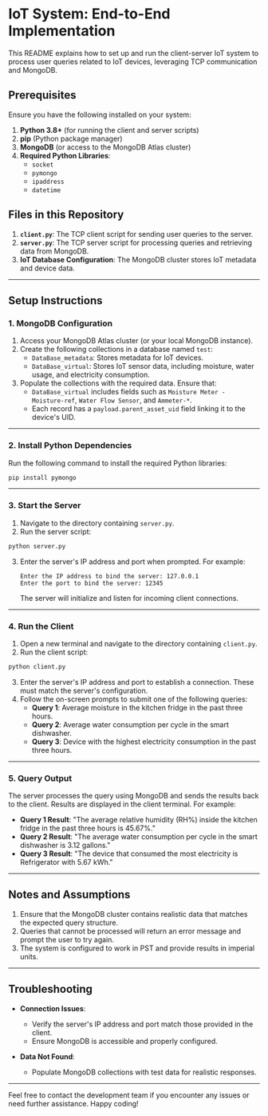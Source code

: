 
# IoT System: End-to-End Implementation

This README explains how to set up and run the client-server IoT system to process user queries related to IoT devices, leveraging TCP communication and MongoDB.

## Prerequisites

Ensure you have the following installed on your system:
1. **Python 3.8+** (for running the client and server scripts)
2. **pip** (Python package manager)
3. **MongoDB** (or access to the MongoDB Atlas cluster)
4. **Required Python Libraries**:
   - `socket`
   - `pymongo`
   - `ipaddress`
   - `datetime`

## Files in this Repository

1. **`client.py`**: The TCP client script for sending user queries to the server.
2. **`server.py`**: The TCP server script for processing queries and retrieving data from MongoDB.
3. **IoT Database Configuration**: The MongoDB cluster stores IoT metadata and device data.

---

## Setup Instructions

### 1. MongoDB Configuration

1. Access your MongoDB Atlas cluster (or your local MongoDB instance).
2. Create the following collections in a database named `test`:
   - `DataBase_metadata`: Stores metadata for IoT devices.
   - `DataBase_virtual`: Stores IoT sensor data, including moisture, water usage, and electricity consumption.
3. Populate the collections with the required data. Ensure that:
   - `DataBase_virtual` includes fields such as `Moisture Meter - Moisture-ref`, `Water Flow Sensor`, and `Ammeter-*`.
   - Each record has a `payload.parent_asset_uid` field linking it to the device's UID.

---

### 2. Install Python Dependencies

Run the following command to install the required Python libraries:

```bash
pip install pymongo
```

---

### 3. Start the Server

1. Navigate to the directory containing `server.py`.
2. Run the server script:

```bash
python server.py
```

3. Enter the server's IP address and port when prompted. For example:

   ```
   Enter the IP address to bind the server: 127.0.0.1
   Enter the port to bind the server: 12345
   ```

   The server will initialize and listen for incoming client connections.

---

### 4. Run the Client

1. Open a new terminal and navigate to the directory containing `client.py`.
2. Run the client script:

```bash
python client.py
```

3. Enter the server's IP address and port to establish a connection. These must match the server's configuration.
4. Follow the on-screen prompts to submit one of the following queries:
   - **Query 1**: Average moisture in the kitchen fridge in the past three hours.
   - **Query 2**: Average water consumption per cycle in the smart dishwasher.
   - **Query 3**: Device with the highest electricity consumption in the past three hours.

---

### 5. Query Output

The server processes the query using MongoDB and sends the results back to the client. Results are displayed in the client terminal. For example:

- **Query 1 Result**: "The average relative humidity (RH%) inside the kitchen fridge in the past three hours is 45.67%."
- **Query 2 Result**: "The average water consumption per cycle in the smart dishwasher is 3.12 gallons."
- **Query 3 Result**: "The device that consumed the most electricity is Refrigerator with 5.67 kWh."

---

## Notes and Assumptions

1. Ensure that the MongoDB cluster contains realistic data that matches the expected query structure.
2. Queries that cannot be processed will return an error message and prompt the user to try again.
3. The system is configured to work in PST and provide results in imperial units.

---

## Troubleshooting

- **Connection Issues**:
  - Verify the server's IP address and port match those provided in the client.
  - Ensure MongoDB is accessible and properly configured.

- **Data Not Found**:
  - Populate MongoDB collections with test data for realistic responses.

---

Feel free to contact the development team if you encounter any issues or need further assistance. Happy coding!
